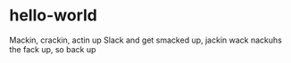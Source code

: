 # hello-world
Mackin, crackin, actin up
Slack and get smacked up, jackin wack nackuhs the fack up, so back up
